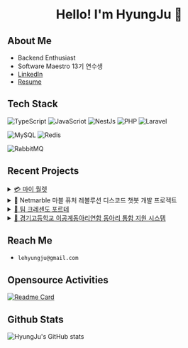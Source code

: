 <h1 align="center">Hello! I'm HyungJu 🥺</h1>

## About Me

- Backend Enthusiast
- Software Maestro 13기 연수생
- [LinkedIn](https://www.linkedin.com/in/%ED%98%95%EC%A3%BC-%EC%84%B1-3a72b6213/)
- [Resume](https://github.com/HyungJu/resume)

## Tech Stack
![TypeScript](https://img.shields.io/badge/TypeScript-007aac?style=for-the-badge&logo=typescript&logoColor=white) 
![JavaScriot](https://img.shields.io/badge/JavaScript-f0db4f?style=for-the-badge&logo=javascript&logoColor=323330) 
![NestJs](https://img.shields.io/badge/NestJs-e0234e?style=for-the-badge&logo=nestjs&logoColor=white) 
![PHP](https://img.shields.io/badge/PHP-47448a?style=for-the-badge&logo=php&logoColor=white) 
![Laravel](https://img.shields.io/badge/Laravel-fb503b?style=for-the-badge&logo=laravel&logoColor=white) 

![MySQL](https://img.shields.io/badge/MySQL-00758f?style=for-the-badge&logo=mysql&logoColor=white) 
![Redis](https://img.shields.io/badge/Redis-d82c20?style=for-the-badge&logo=redis&logoColor=white) 

![RabbitMQ](https://img.shields.io/badge/RabbitMQ-ff6600?style=for-the-badge&logo=rabbitmq&logoColor=white) 

## Recent Projects
<details>
  <summary>
    <a href="https://mywallets.xyz">💳 마이 월렛</a>
</summary>

  
Apple Wallet에 간편하게 멤버십 카드를 등록할 수 있도록 하는 웹 서비스, myWallets 프로젝트의 백엔드를 개발했습니다.
 
  
- 실제 운영 가능한 백엔드 애플리케이션을 개발
- Excel Export 기능 개발
- Apple Wallet 서버와의 연동 기능을 구현
- 이메일을 전송하고 Retention 측정을 담당하는 메일 서비스를 개발 

<img width="400px" src="https://user-images.githubusercontent.com/9509286/164890106-2ff2043e-c15e-4c10-ac9e-4a1f70fac320.png"/>
  
</details>

<details>
  <summary>
    🦖 Netmarble 마블 퓨처 레볼루션 디스코드 챗봇 개발 프로젝트
</summary>
  
  
RabbitMQ 메시징큐와 NestJS로 일일 5만명 이상의 사용자 요청을 빠짐 없이 처리하는 챗봇 개발 프로젝트에 참여했습니다.
  
- Python 기반 개발 환경이 지배적인 디스코드 봇 생태계에서 NestJS를 사용해 디스코드 챗봇을 개발
- RabbitMQ를 사용한 대용량 트래픽 처리를 위한 디스코드 봇 아키텍쳐 설계
- Facebook, Youtube를 비롯한 소셜 미디어 게시글 미러링 기능 개발
- 고객사에서 봇의 다양한 설정을 변경할 수 있도록 하는 Web Panel 백엔드 개발
- DB에 적재되어 있는 다양한 데이터를 XLSX 포맷으로 내보낼 수 있도록 하는 기능 개발
- Redis를 사용한 상태 관리 도입

  <img width="400px" src="https://user-images.githubusercontent.com/9509286/164890206-0b1cb6f9-5903-48f1-9f53-4cc226a58cd2.png"/>
  
</details>

<details>
  <summary>
    <a href="https://crsd.team">👾 팀 크레센도 포르테</a>
</summary>
  
  
50만명 이상의 사용자가 즐기고 있는 디스코드 챗봇을 만드는 팀 크레센도에서 결제 기능을 담당하는 FORTE 프로젝트에 참여했습니다.
  
- 2020.07 ~ 2021.05 팀 크레센도 FORTE 부서장으로 활동하며 Laravel 기반의 FORTE 프로젝트를 개발, 유지보수
- Unit Test를 통해 PG사와의 연동 로직을 테스트 하는 코드를 작성
- 보다 쉽고 빠르게 대량으로 보상을 지급하기 위한 쿠폰 서비스 개발에 참여

<img width="300px" src="https://user-images.githubusercontent.com/9509286/164890171-5fb61da8-82ed-474d-a61d-2be5954f7c6f.png"/>
  
  
</details>

<details>
  <summary>
    <a href="https://kyunggi.club">🚌 경기고등학교 이공계동아리연합 동아리 통합 지원 시스템 </a>
</summary>
  
  경기고등학교 이공계동아리연합 소속 동아리에 한 번에 지원할 수 있도록 하는 웹 앱입니다.
  - 풀스택으로 프로젝트에 참여
  - Laravel, Vue
  - 경기고등학교에서 3년간 신입 부원들을 모집하는 솔루션으로 사용중
<img width="1000px" src="https://user-images.githubusercontent.com/9509286/164890297-67cab073-f28b-4f46-a677-f43ef48b1301.png"/>
  
</details>


## Reach Me
- `lehyungju@gmail.com`

## Opensource Activities
[![Readme Card](https://github-readme-stats.vercel.app/api/pin/?username=hyungju&repo=readable-url&theme=radical)](https://github.com/hyungju/readable-url)

## Github Stats
![HyungJu's GitHub stats](https://github-readme-stats.vercel.app/api?username=hyungju&count_private=true&theme=radical)
